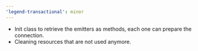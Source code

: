 ```yaml
---
'legend-transactional': minor
---
```


-   Init class to retrieve the emitters as methods, each one can prepare the connection.
-   Cleaning resources that are not used anymore.
